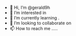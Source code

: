 - 👋 Hi, I’m @gerald9h 
- 👀 I’m interested in 
- 🌱 I’m currently learning .
- 💞️ I’m looking to collaborate on 
- 📫 How to reach me .....

<!---
gerald9h/gerald9h is a ✨ special ✨ repository because its `README.md` (this file) appears on your GitHub profile.
You can click the Preview link to take a look at your changes.
--->
